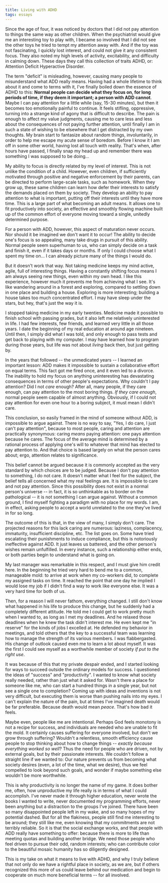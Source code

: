 ```yaml
---
title: Living with ADHD
tags: essays
---
```


Since the age of four, it was noticed by doctors that I did not pay
attention to things the same way as other children.  When the
psychiatrist would give me an interesting toy to play with, I became so
involved that I did not see the other toys he tried to tempt my
attention away with.  And if the toy was not fascinating, I quickly lost
interest, and could not give it any consistent focus.  They also noted
my high levels of activity, excitability, and difficulty in calming
down.  These days they call this collection of traits ADHD, or:
Attention Deficit Hyperactive Disorder.

The term "deficit" is misleading, however, causing many people to
misunderstand what ADD really means.  Having had a whole lifetime to
think about it and come to terms with it, I've finally boiled down the
essence of ADHD to this: **Normal people can decide what they focus on,
for long periods of time, if they deem it important; a person with ADD
cannot**.  Maybe I can pay attention for a little while (say, 15-30
minutes), but then it becomes too emotionally painful to continue.  It
feels stifling, oppressive, turning into a strange kind of agony that is
difficult to describe.  The pain is enough to affect my value judgments,
causing me to care less and less about the consequences of not paying
further attention, until finally I am in such a state of wishing to be
elsewhere that I get distracted by my own thoughts.  My brain start to
fantasize about random things, involuntarily, in order to help me escape
my acute sense of boredom.  Before I know it I am off in some other
world, having lost all touch with reality.  That's when, after hours
have passed, I finally snap my head up and remember there was something
I was supposed to be doing...

My ability to focus is directly related by my level of interest.  This
is not unlike the condition of a child.  However, even children, if
sufficiently motivated through positive and negative enforcement by
their parents, can be directed to perform large-scale tasks, such as
homework.  When they grow up, these same children can learn how defer
their interests to satisfy the demands placed on them by society.  They
develop an ability to pay attention to what is important, putting off
their interests until they have more time.  This is a large part of what
becoming an adult means.  It allows one to fit productively into
society, an effective and smoothly flowing machine built up of the
common effort of everyone moving toward a single, unitedly determined
purpose.

For a person with ADD, however, this aspect of maturation never occurs.
Nor should it be imagined we don't want it to occur!  The ability to
decide one's focus is so appealing, many take drugs in pursuit of this
ability.  Normal people seem superhuman to us, who can simply decide on
a task and finish it, even if it takes days or months.  If only I could
choose what I spent my time on...  I can already picture many of the
things I would do.

But it doesn't work that way.  Not taking medicine keeps my mind active,
agile, full of interesting things.  Having a constantly shifting focus
means I am always seeing new things, even within my own head.  I like
this experience, however much it prevents me from achieving what I see.
It's like wandering around in a forest and exploring, compared to
settling down in one place and building a house.  Exploring is more
interesting; building a house takes too much concentrated effort.  I may
have sleep under the stars, but hey, that's just the way it is.

I stopped taking medicine in my early twenties.  Medicine made it
possible to finish school with passing grades, but it also left me
relatively uninterested in life.  I had few interests, few friends, and
learned very little in all those years.  I date the beginning of my real
education at around age nineteen.  Until then, I simply did what I was
told, and only enough to pass tests and get back to playing with my
computer.  I may have learned how to program during those years, but
life was not about *living* back then, but just getting by.

In the years that followed -- the unmedicated years -- I learned an
important lesson: ADD makes it impossible to sustain a collaborative
effort on equal terms.  This fact got me fired once, and it even led to
a divorce.  The inability to hold my focus on anything uninteresting has
devastating consequences in terms of other people's expectations.  Why
couldn't I pay attention?  Did I not *care* enough?  After all, many
people, if they care enough, can pay attention to the most boring
things.  *If they care enough*, normal people seem capable of almost
anything.  Obviously, if I could not pay attention for even one hour to
a boring subject, it must mean I didn't care.

This conclusion, so easily framed in the mind of someone without ADD, is
impossible to argue against.  There is no way to say, "Yes, I do care, I
just can't pay attention", because to most people, caring and attention
are practically synonymous: caring *means* paying attention: one pays
attention because he cares.  The focus of the average mind is determined
by a rational process of applying one's will to whatever that mind has
elected to pay attention to.  And that choice is based largely on what
the person cares about; ergo, attention relates to significance.

This belief cannot be argued because it is commonly accepted as the very
standard by which choices are to be judged.  Because I don't pay
attention to something, I do not care.  It doesn't matter what I feel
for the subject, the belief tells all concerned what my real feelings
are.  It is impossible to care and not pay attention.  Since this
possibility does not exist in a normal person's universe -- in fact, it
is so unthinkable as to border on the pathological -- it is not
something I can argue against.  Without a common ground, I find myself
fighting a paradigm with no place for my words.  I am, in effect, asking
people to accept a world unrelated to the one they've lived in for so
long.

The outcome of this is that, in the view of many, I simply don't care.
The projected reasons for this lack caring are numerous: laziness,
complacency, immaturity, insufficient discipline, etc.  The list goes
on.  Some have tried escalating their punishments to induce compliance,
but this is notoriously ineffective against ADD.  It just leaves us
battered, and the other person's wishes remain unfulfilled.  In every
instance, such a relationship either ends, or both parties begin to
understand what is going on.

My last manager was remarkable in this respect, and I must give him
credit here.  In the beginning he tried very hard to bend me to a
common, manageable mold: to arrive at work when my co-workers did, to
complete my assigned tasks on time.  It reached the point that one day
he implied I would lose my job if I didn't find a way to work like
everyone else.  It was a very hard time for both of us.

Then, for a reason I will never fathom, everything changed.  I still
don't know what happened in his life to produce this change, but he
suddenly had a completely different attitude.  He told me I could get to
work pretty much when I wanted to, as long as I met my deadlines.  And
he relaxed those deadlines when he knew the task didn't interest me.  He
even kept me "in reserve" for the kinds of jobs I excelled at.  He
defended my behavior in meetings, and told others that the key to a
successful team was learning how to manage the strength of its various
members.  I was flabbergasted.  His change of outlook caused even me to
learn a lot about myself.  It was the first I could see myself as a
worthwhile member of society *if put to the right use*.

It was because of this that my private despair ended, and I started
looking for ways to succeed outside the ordinary models for success.  I
questioned the ideas of "success" and "productivity".  I wanted to know
what society really needed, rather than just what it asked for.  Wasn't
there a place for someone like me, who can start a hundred things in a
single year, but not see a single one to completion?  Coming up with
ideas and inventions is not very difficult, but executing them is worse
than pushing nails into my eyes.  I can't explain the nature of the
pain, but at times I've imagined death would be far preferable.  Because
death would mean *peace*.  That's how bad it feels.

Maybe even, people like me are intentional.  Perhaps God feels monotony
is not a recipe for success, and individuals are needed who are unable
to fit the mold.  It certainly causes suffering for everyone involved,
but don't we grow through suffering?  Wouldn't a relentless, smooth
efficiency cause people to stop thinking about how to change things --
*exactly because everything worked so well*?  Thus the need for people who
are driven, not by external goals, but by their passionate interests.
We couldn't follow a straight line if we wanted to: Our nature prevents
us from becoming what society desires (even, a lot of the time, what we
desire), thus we feel compelled to look beyond such goals, and wonder if
maybe something else wouldn't be more worthwhile.

This is why productivity is no longer the name of my game.  It does
bother me, often, how unproductive my life really is in terms of what I
could accomplish.  I've never made it through higher education, never
wrote the books I wanted to write, never documented my programming
efforts, never been anything but a distraction to the groups I've
joined.  There have been so many disappointed people left in my wake,
and so many hopes of my potential dashed.  But for all the flakiness,
people still find me interesting to be around; they still like me, even
knowing that my commitments are not terribly reliable.  So it is that
the social exchange works, and that people with ADD really have
something to offer: because there is more to life than meeting quotas
and building another bridge.  We need those people who feel driven to
pursue their odd, random interests; who can contribute color to the
beautiful mosaic humanity has so diligently designed.

This is my take on what it means to live with ADHD, and why I truly
believe that not only do we have a rightful place in society, as we are,
but if others recognized this more of us could leave behind our
medication and begin to cooperate on much more beneficial terms -- for
all involved.


